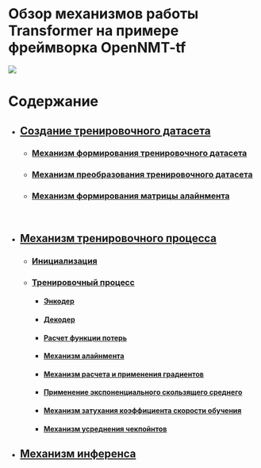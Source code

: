 # Обзор механизмов работы Transformer на примере фреймворка OpenNMT-tf

![](https://lena-voita.github.io/resources/lectures/seq2seq/transformer/model-min.png)

# Содержание

- ## [Создание тренировочного датасета](https://github.com/dmt-zh/Deep-Learning-Transformers/tree/main/dataset)
  - ### [Механизм формирования тренировочного датасета](https://github.com/dmt-zh/Deep-Learning-Transformers/tree/main/dataset#механизм-формирования-тренировочного-датасета)
  - ### [Механизм преобразования тренировочного датасета](https://github.com/dmt-zh/Deep-Learning-Transformers/tree/main/dataset#механизм-преобразования-тренировочного-датасета)
  - ### [Механизм формирования матрицы алайнмента](https://github.com/dmt-zh/Deep-Learning-Transformers/tree/main/dataset#механизм-формирования-матрицы-алайнмента)

<br>

- ## [Механизм тренировочного процесса](https://github.com/dmt-zh/Transformers-Full-Review/blob/main/training/training.md#тренировочный-процесс)
  - ### [Инициализация](https://github.com/dmt-zh/Transformers-Full-Review/blob/main/training/training.md#инициализация)
  - ### [Тренировочный процесс](https://github.com/dmt-zh/Transformers-Full-Review/blob/main/training/training.md#тренировочный-процесс)
     - #### [Энкодер](https://github.com/dmt-zh/Transformers-Full-Review/tree/main/training#в-энкодере-векторное-представлнение-токенов-source-языка)
     - #### [Декодер](https://github.com/dmt-zh/Transformers-Full-Review/blob/main/training/training.md#в-декодере-векторное-представлнение-токенов-target-языка)
     - #### [Расчет функции потерь](https://github.com/dmt-zh/Transformers-Full-Review/blob/main/training/training.md#рассчет-функции-потерь)
     - #### [Механизм алайнмента](https://github.com/dmt-zh/Transformers-Full-Review/blob/main/training/training.md#механизм-алайнмента)
     - #### [Механизм расчета и применения градиентов](https://github.com/dmt-zh/Transformers-Full-Review/blob/main/training/training.md#механизм-расчета-и-применения-градиентов)
     - #### [Применение экспоненциального скользящего среднего](https://github.com/dmt-zh/Transformers-Full-Review/blob/main/training/training.md#применение-экспоненциального-скользящего-среднего)
     - #### [Механизм затухания коэффициента скорости обучения](https://github.com/dmt-zh/Transformers-Full-Review/blob/main/training/training.md#meханизм-затухания-коэффициента-скорости-обучения)
     - #### [Механизм усреднения чекпойнтов](https://github.com/dmt-zh/Transformers-Full-Review/blob/main/training/training.md#meханизм-усреднения-чекпойнтов)

- ## [Механизм инференса]()

